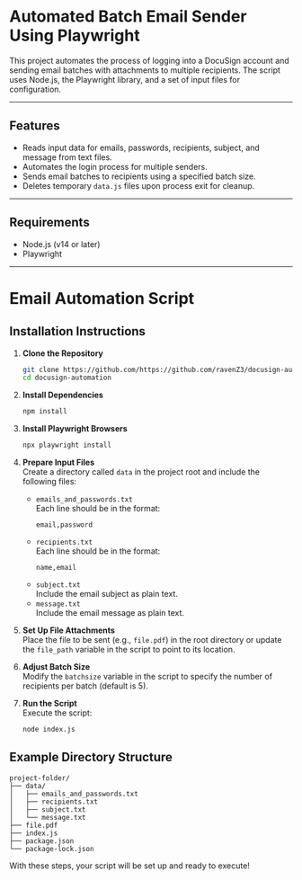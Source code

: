 # Automated Batch Email Sender Using Playwright

This project automates the process of logging into a DocuSign account and sending email batches with attachments to multiple recipients. The script uses Node.js, the Playwright library, and a set of input files for configuration.

---

## Features

- Reads input data for emails, passwords, recipients, subject, and message from text files.
- Automates the login process for multiple senders.
- Sends email batches to recipients using a specified batch size.
- Deletes temporary `data.js` files upon process exit for cleanup.

---

## Requirements

- Node.js (v14 or later)
- Playwright

---


# Email Automation Script

## Installation Instructions

1. **Clone the Repository**  
   ```bash
   git clone https://github.com/https://github.com/ravenZ3/docusign-automation.git
   cd docusign-automation
   ```

2. **Install Dependencies**  
   ```bash
   npm install
   ```

3. **Install Playwright Browsers**  
   ```bash
   npx playwright install
   ```

4. **Prepare Input Files**  
   Create a directory called `data` in the project root and include the following files:
   - `emails_and_passwords.txt`  
     Each line should be in the format:  
     ```
     email,password
     ```
   - `recipients.txt`  
     Each line should be in the format:  
     ```
     name,email
     ```
   - `subject.txt`  
     Include the email subject as plain text.
   - `message.txt`  
     Include the email message as plain text.

5. **Set Up File Attachments**  
   Place the file to be sent (e.g., `file.pdf`) in the root directory or update the `file_path` variable in the script to point to its location.

6. **Adjust Batch Size**  
   Modify the `batchsize` variable in the script to specify the number of recipients per batch (default is 5).

7. **Run the Script**  
   Execute the script:
   ```bash
   node index.js
   ```

## Example Directory Structure
```
project-folder/
├── data/
│   ├── emails_and_passwords.txt
│   ├── recipients.txt
│   ├── subject.txt
│   └── message.txt
├── file.pdf
├── index.js
├── package.json
└── package-lock.json
```

With these steps, your script will be set up and ready to execute!
